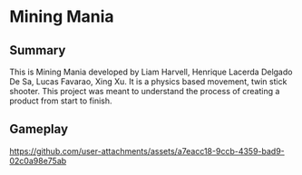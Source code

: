 # Mining Mania

## Summary
This is Mining Mania developed by Liam Harvell, Henrique Lacerda Delgado De Sa, Lucas Favarao, Xing Xu. It is a physics based movement, twin stick shooter.
This project was meant to understand the process of creating a product from start to finish.

## Gameplay 


https://github.com/user-attachments/assets/a7eacc18-9ccb-4359-bad9-02c0a98e75ab

